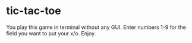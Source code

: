 # tic-tac-toe
You play this game in terminal without any GUI.
Enter numbers 1-9 for the field you want to put your x/o.
Enjoy.
